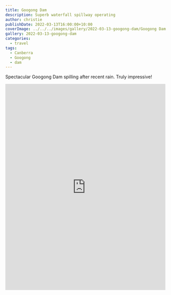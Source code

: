 ```yaml
---
title: Googong Dam
description: Superb waterfall spillway operating
author: christie
publishDate: 2022-03-13T16:00:00+10:00
coverImage: ../../../images/gallery/2022-03-13-googong-dam/Googong Dam (1).jpeg
gallery: 2022-03-13-googong-dam
categories:
  - travel
tags:
  - Canberra
  - Googong
  - dam
---
```


Spectacular Googong Dam spilling after recent rain. Truly impressive!

<iframe src="https://www.facebook.com/plugins/post.php?href=https%3A%2F%2Fwww.facebook.com%2Fchris1.tham%2Fposts%2Fpfbid027hUAs7zod24e4PCL6G9ZCdKjEv5cv9WzX7YRtjZSCBT928DBTh1q34JBBRqhAUDEl&show_text=true&width=500" width="500" height="645" style="border:none;overflow:hidden" scrolling="no" frameborder="0" allowfullscreen="true" allow="autoplay; clipboard-write; encrypted-media; picture-in-picture; web-share"></iframe>
